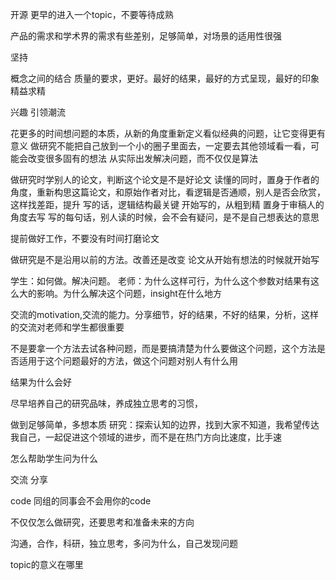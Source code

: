 开源
更早的进入一个topic，不要等待成熟


产品的需求和学术界的需求有些差别，足够简单，对场景的适用性很强

坚持

概念之间的结合
质量的要求，更好。最好的结果，最好的方式呈现，最好的印象
精益求精

兴趣
引领潮流

花更多的时间想问题的本质，从新的角度重新定义看似经典的问题，让它变得更有意义
做研究不能把自己放到一个小的圈子里面去，一定要去其他领域看一看，可能会改变很多固有的想法
从实际出发解决问题，而不仅仅是算法

做研究时学别人的论文，判断这个论文是不是好论文
读懂的同时，置身于作者的角度，重新构思这篇论文，和原始作者对比，看逻辑是否通顺，别人是否会欣赏，这样找差距，提升
写的话，逻辑结构最关键
开始写的，从粗到精
置身于审稿人的角度去写
写的每句话，别人读的时候，会不会有疑问，是不是自己想表达的意思

提前做好工作，不要没有时间打磨论文

做研究是不是沿用以前的方法。改善还是改变
论文从开始有想法的时候就开始写

学生：如何做。解决问题。
老师：为什么这样可行，为什么这个参数对结果有这么大的影响。为什么解决这个问题，insight在什么地方

交流的motivation,交流的能力。分享细节，好的结果，不好的结果，分析，这样的交流对老师和学生都很重要

不是要拿一个方法去试各种问题，而是要搞清楚为什么要做这个问题，这个方法是否适用于这个问题最好的方法，做这个问题对别人有什么用

结果为什么会好

尽早培养自己的研究品味，养成独立思考的习惯，

做到足够简单，多想本质
研究：探索认知的边界，找到大家不知道，我希望传达我自己，一起促进这个领域的进步，而不是在热门方向比速度，比手速

怎么帮助学生问为什么

交流 分享

code 同组的同事会不会用你的code

不仅仅怎么做研究，还要思考和准备未来的方向

沟通，合作，科研，独立思考，多问为什么，自己发现问题

topic的意义在哪里
